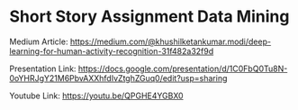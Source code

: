# Short Story Assignment Data Mining

Medium Article: https://medium.com/@khushilketankumar.modi/deep-learning-for-human-activity-recognition-31f482a32f9d

Presentation Link: https://docs.google.com/presentation/d/1C0FbQ0Tu8N-0oYHRJgY21M6PbvAXXhfdIvZtghZGuq0/edit?usp=sharing

Youtube Link: https://youtu.be/QPGHE4YGBX0
